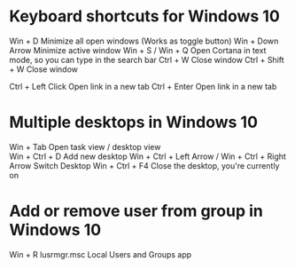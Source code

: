 # Keyboard shortcuts for Windows 10 
Win + D             Minimize all open windows (Works as toggle button)
Win + Down Arrow    Minimize active window
Win + S / Win + Q   Open Cortana in text mode, so you can type in the search bar
Ctrl + W            Close window
Ctrl + Shift + W    Close window

Ctrl + Left Click   Open link in a new tab
Ctrl + Enter        Open link in a new tab

# Multiple desktops in Windows 10
Win + Tab       Open task view / desktop view    
Win + Ctrl + D  Add new desktop
Win + Ctrl + Left Arrow / Win + Ctrl + Right Arrow  Switch Desktop
Win + Ctrl + F4 Close the desktop, you're currently on


# Add or remove user from group in Windows 10
Win + R
lusrmgr.msc
Local Users and Groups app